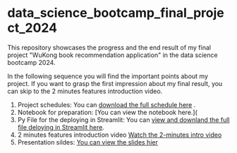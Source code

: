 # data_science_bootcamp_final_project_2024

This repository showcases the progress and the end result of my final project "WuKong book recommendation application" in the data science bootcamp 2024. 

In the following sequence you will find the important points about my project. If you want to grasp the first impression about my final result, you can skip to the 2 minutes features introduction video. 

1. Project schedules: You can [download the full schedule here](https://github.com/Alex-MWLee/data_science_bootcamp_final_project_2024/blob/main/Project_schedules_plan.xlsx) .
2. Notebook for preparation: [You can view the notebook here.](
3. Py File for the deploying in Streamlit: You can [view and downland the full file deloying in Streamlit here](https://github.com/Alex-MWLee/data_science_bootcamp_final_project_2024/blob/main/final_app_streamlit.py).
4. 2 minutes features introduction video [Watch the 2-minutes intro video](https://drive.google.com/file/d/12kfNUgywlSO6SiCKQ2uHV5oaFzJR9txN/view?usp=sharing)
5. Presentation sildes: [You can view the slides hier](https://docs.google.com/presentation/d/1FgzX5JwOfsKVQG_JE6rEpWz9QtWFjubE1k12nKjA3LU/edit?usp=sharing)

